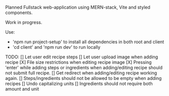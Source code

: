 Planned Fullstack web-application using MERN-stack, Vite and styled components.

Work in progress.

Use:

- 'npm run project-setup' to install all dependencies in both root and client
- 'cd client' and 'npm run dev' to run locally

TODO:
[] Let user edit recipe steps
[] Let user upload image when adding recipe
[X] File size restrictions when editing recipe image
[X] Pressing 'enter' while adding steps or ingredients when adding/editing recipe should not submit full recipe.
[] Get redirect when adding/editing recipe working again.
[] Steps/ingredients should not be allowed to be empty when adding recipes
[] Undo capitalizing units
[] Ingredients should not require both amount and unit
